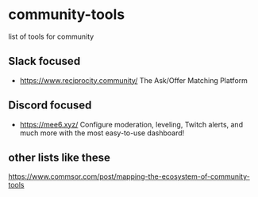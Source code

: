 # community-tools
list of tools for community


## Slack focused

- https://www.reciprocity.community/ The Ask/Offer Matching Platform

## Discord focused

- https://mee6.xyz/ Configure moderation, leveling, Twitch alerts, and much more with the most easy-to-use dashboard!

## other lists like these

https://www.commsor.com/post/mapping-the-ecosystem-of-community-tools
